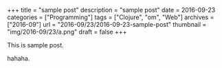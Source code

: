 +++
title = "sample post"
description = "sample post"
date = 2016-09-23
categories = ["Programming"]
tags = ["Clojure", "om", "Web"]
archives = ["2016-09"]
url = "2016-09/23/2016-09-23-sample-post"
thumbnail = "img/2016-09/23/a.png"
draft = false
+++

This is sample post.

<!--more-->

hahaha.


